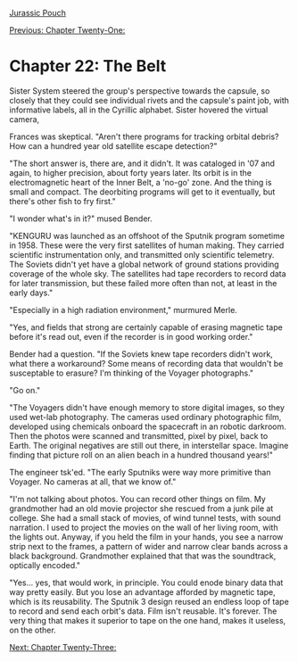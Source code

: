 [Jurassic Pouch](README.md)

[Previous: Chapter Twenty-One: ](ch21.md) 

# Chapter 22: The Belt

Sister System steered the group's perspective towards the capsule, so closely that they could see individual rivets and the capsule's paint job, with informative labels, all in the Cyrillic alphabet. Sister hovered the virtual camera, 

Frances was skeptical. "Aren't there programs for tracking orbital debris? How can a hundred year old satellite escape detection?"

"The short answer is, there are, and it didn't. It was cataloged in '07 and again, to higher precision, about forty years later. Its orbit is in the electromagnetic heart of the Inner Belt, a 'no-go' zone. And the thing is small and compact. The deorbiting programs will get to it eventually, but there's other fish to fry first."

"I wonder what's in it?" mused Bender.

"KENGURU was launched as an offshoot of the Sputnik program sometime in 1958. These were the very first satellites of human making. They carried scientific instrumentation only, and transmitted only scientific telemetry. The Soviets didn't yet have a global network of ground stations providing coverage of the whole sky. The satellites had tape recorders to record data for later transmission, but these failed more often than not, at least in the early days."

"Especially in a high radiation environment," murmured Merle.

"Yes, and fields that strong are certainly capable of erasing magnetic tape before it's read out, even if the recorder is in good working order."

Bender had a question. "If the Soviets knew tape recorders didn't work, what there a workaround? Some means of recording data that wouldn't be susceptable to erasure? I'm thinking of the Voyager photographs."

"Go on."

"The Voyagers didn't have enough memory to store digital images, so they used wet-lab photography. The cameras used ordinary photographic film, developed using chemicals onboard the spacecraft in an robotic darkroom. Then the photos were scanned and transmitted, pixel by pixel, back to Earth. The original negatives are still out there, in interstellar space. Imagine finding that picture roll on an alien beach in a hundred thousand years!"

The engineer tsk'ed. "The early Sputniks were way more primitive than Voyager. No cameras at all, that we know of."

"I'm not talking about photos. You can record other things on film. My grandmother had an old movie projector she rescued from a junk pile at college. She had a small stack of movies, of wind tunnel tests, with sound narration. I used to project the movies on the wall of her living room, with the lights out. Anyway, if you held the film in your hands, you see a narrow strip next to the frames, a pattern of wider and narrow clear bands across a black background. Grandmother explained that that was the soundtrack, optically encoded."

"Yes... yes, that would work, in principle. You could enode binary data that way pretty easily. But you lose an advantage afforded by magnetic tape, which is its reusability. The Sputnik 3 design reused an endless loop of tape to record and send each orbit's data. Film isn't reusable. It's forever. The very thing that makes it superior to tape on the one hand, makes it useless, on the other.

[Next: Chapter Twenty-Three: ](ch23.md) 
